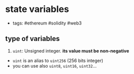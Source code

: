 # state variables

- tags: #ethereum #solidity #web3

## type of variables

1. `uint`: Unsigned integer. **its value must be non-negative**
- `uint` is an alias to `uint256` (256 bits integer)
- you can use also `uint8`, `uint16`, `uint32`...